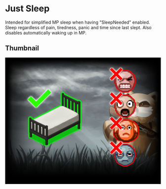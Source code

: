 # Just Sleep

Intended for simplified MP sleep when having "SleepNeeded" enabled. Sleep regardless of pain, tiredness, panic and time since last slept. Also disables automatically waking up in MP.

## Thumbnail
![Thumbnail](docs/thumb.jpg)